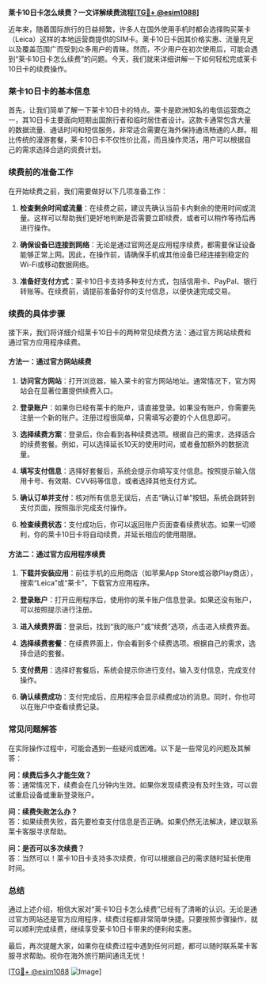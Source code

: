 **莱卡10日卡怎么续费？一文详解续费流程[[TG💪+ @esim1088](https://t.me/s/esim1088)]**

近年来，随着国际旅行的日益频繁，许多人在国外使用手机时都会选择购买莱卡（Leica）这样的本地运营商提供的SIM卡。莱卡10日卡因其价格实惠、流量充足以及覆盖范围广而受到众多用户的青睐。然而，不少用户在初次使用后，可能会遇到“莱卡10日卡怎么续费”的问题。今天，我们就来详细讲解一下如何轻松完成莱卡10日卡的续费操作。

### 莱卡10日卡的基本信息

首先，让我们简单了解一下莱卡10日卡的特点。莱卡是欧洲知名的电信运营商之一，其10日卡主要面向短期出国旅行者和临时居住者设计。这款卡通常包含大量的数据流量、通话时间和短信服务，非常适合需要在海外保持通讯畅通的人群。相比传统的漫游套餐，莱卡10日卡不仅性价比高，而且操作灵活，用户可以根据自己的需求选择合适的资费计划。

### 续费前的准备工作

在开始续费之前，我们需要做好以下几项准备工作：

1. **检查剩余时间或流量**：在续费之前，建议先确认当前卡内剩余的使用时间或流量。这样可以帮助我们更好地判断是否需要立即续费，或者可以稍作等待后再进行操作。
   
2. **确保设备已连接到网络**：无论是通过官网还是应用程序续费，都需要保证设备能够正常上网。因此，在操作前，请确保手机或其他设备已经连接到稳定的Wi-Fi或移动数据网络。

3. **准备好支付方式**：莱卡10日卡支持多种支付方式，包括信用卡、PayPal、银行转账等。在续费前，请提前准备好你的支付信息，以便快速完成交易。

### 续费的具体步骤

接下来，我们将详细介绍莱卡10日卡的两种常见续费方法：通过官方网站续费和通过官方应用程序续费。

#### 方法一：通过官方网站续费

1. **访问官方网站**：打开浏览器，输入莱卡的官方网站地址。通常情况下，官方网站会在显著位置提供续费入口。

2. **登录账户**：如果你已经有莱卡的账户，请直接登录。如果没有账户，你需要先注册一个新的账户。注册过程很简单，只需填写必要的个人信息即可。

3. **选择续费方案**：登录后，你会看到各种续费选项。根据自己的需求，选择适合的续费套餐。例如，可以选择延长10天的使用时间，或者叠加额外的数据流量。

4. **填写支付信息**：选择好套餐后，系统会提示你填写支付信息。按照提示输入信用卡号、有效期、CVV码等信息，或者选择其他支付方式。

5. **确认订单并支付**：核对所有信息无误后，点击“确认订单”按钮。系统会跳转到支付页面，按照指示完成支付操作。

6. **检查续费状态**：支付成功后，你可以返回账户页面查看续费状态。如果一切顺利，你的莱卡10日卡将自动续费，并延长相应的使用期限。

#### 方法二：通过官方应用程序续费

1. **下载并安装应用**：前往手机的应用商店（如苹果App Store或谷歌Play商店），搜索“Leica”或“莱卡”，下载官方应用程序。

2. **登录账户**：打开应用程序后，使用你的莱卡账户信息登录。如果还没有账户，可以按照提示进行注册。

3. **进入续费界面**：登录后，找到“我的账户”或“续费”选项，点击进入续费界面。

4. **选择续费套餐**：在续费界面上，你会看到多个续费选项。根据自己的需求，选择合适的套餐。

5. **支付费用**：选择好套餐后，系统会提示你进行支付。输入支付信息，完成支付操作。

6. **确认续费成功**：支付完成后，应用程序会显示续费成功的消息。同时，你也可以在账户中查看续费记录。

### 常见问题解答

在实际操作过程中，可能会遇到一些疑问或困难。以下是一些常见的问题及其解答：

**问：续费后多久才能生效？**  
答：通常情况下，续费会在几分钟内生效。如果你发现续费没有及时生效，可以尝试重启设备或重新登录账户。

**问：续费失败怎么办？**  
答：如果续费失败，首先要检查支付信息是否正确。如果仍然无法解决，建议联系莱卡客服寻求帮助。

**问：是否可以多次续费？**  
答：当然可以！莱卡10日卡支持多次续费，你可以根据自己的需求随时延长使用时间。

### 总结

通过上述介绍，相信大家对“莱卡10日卡怎么续费”已经有了清晰的认识。无论是通过官方网站还是官方应用程序，续费过程都非常简单快捷。只要按照步骤操作，就可以顺利完成续费，继续享受莱卡10日卡带来的便利和实惠。

最后，再次提醒大家，如果你在续费过程中遇到任何问题，都可以随时联系莱卡客服寻求帮助。祝你在海外旅行期间通讯无忧！

[[TG💪+ @esim1088](https://t.me/s/esim1088) ![Image](https://i.postimg.cc/4NQfJmqS/Snipaste-2025-05-13-00-14-12.png)]